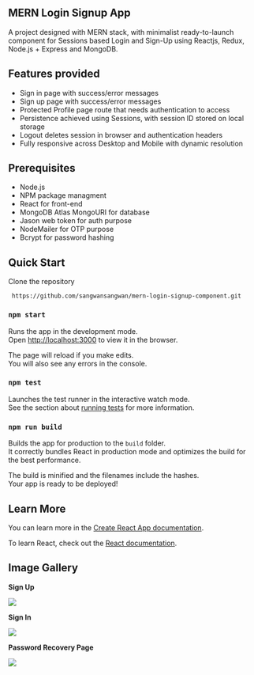 ## MERN Login Signup App

A project designed with MERN stack, with minimalist ready-to-launch component for Sessions based Login and Sign-Up using Reactjs, Redux, Node.js + Express and MongoDB.

## Features provided

- Sign in page with success/error messages
- Sign up page with success/error messages
- Protected Profile page route that needs authentication to access
- Persistence achieved using Sessions, with session ID stored on local storage
- Logout deletes session in browser and authentication headers
- Fully responsive across Desktop and Mobile with dynamic resolution


## Prerequisites

- Node.js 
- NPM package managment 
- React for front-end
- MongoDB Atlas MongoURI for database
- Jason web token for auth purpose
- NodeMailer for OTP purpose
- Bcrypt for password hashing


## Quick Start

Clone the repository

```
 https://github.com/sangwansangwan/mern-login-signup-component.git
```


### `npm start`

Runs the app in the development mode.<br />
Open [http://localhost:3000](http://localhost:3000) to view it in the browser.

The page will reload if you make edits.<br />
You will also see any errors in the console.

### `npm test`

Launches the test runner in the interactive watch mode.<br />
See the section about [running tests](https://facebook.github.io/create-react-app/docs/running-tests) for more information.

### `npm run build`

Builds the app for production to the `build` folder.<br />
It correctly bundles React in production mode and optimizes the build for the best performance.

The build is minified and the filenames include the hashes.<br />
Your app is ready to be deployed!




## Learn More

You can learn more in the [Create React App documentation](https://facebook.github.io/create-react-app/docs/getting-started).

To learn React, check out the [React documentation](https://reactjs.org/).



## Image Gallery


**Sign Up**

<img src="https://i.imgur.com/YcSyon1.png">


**Sign In**

<img src="https://i.imgur.com/xceWchF.png">

**Password Recovery Page**

<img src="https://i.imgur.com/ab7L1xS.png">

